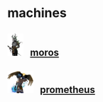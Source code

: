 # machines

## <a href="moros"><img src="moros/moros.png" style="padding: 0px 10px 0px 0px" height="50px" width="auto" alt="image of Moros from Hades 2"></a> [moros ](./moros)

## <a href="prometheus"><img src="prometheus/prometheus.png" style="padding: 0px 10px 0px 0px" height="50px" width="auto" alt="image of Prometheus from Hades 2"></a> [prometheus ](./prometheus)
